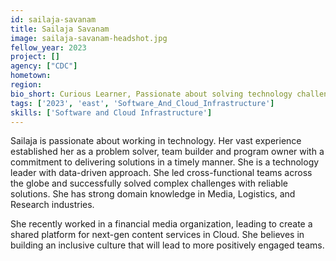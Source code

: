 ```yaml
---
id: sailaja-savanam
title: Sailaja Savanam
image: sailaja-savanam-headshot.jpg
fellow_year: 2023
project: []
agency: ["CDC"]
hometown: 
region: 
bio_short: Curious Learner, Passionate about solving technology challenges, Data-driven.
tags: ['2023', 'east', 'Software_And_Cloud_Infrastructure']
skills: ['Software and Cloud Infrastructure']
---
```


Sailaja is passionate about working in technology. Her vast experience established her as a problem solver, team builder and program owner with a commitment to delivering solutions in a timely manner. She is a technology leader with data-driven approach. She led cross-functional teams across the globe and successfully solved complex challenges with reliable solutions. She has strong domain knowledge in Media, Logistics, and Research industries.

She recently worked in a financial media organization, leading to create a shared platform for next-gen content services in Cloud. She believes in building an inclusive culture that will lead to more positively engaged teams.